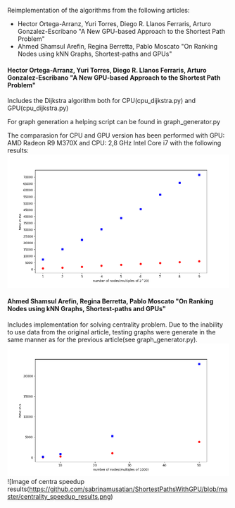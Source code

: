 Reimplementation of the algorithms from the following articles: 
* Hector Ortega-Arranz, Yuri Torres, Diego R. Llanos Ferraris, Arturo Gonzalez-Escribano "A New GPU-based Approach to the Shortest Path Problem"
* Ahmed Shamsul Arefin, Regina Berretta, Pablo Moscato "On Ranking Nodes using kNN Graphs, Shortest-paths and GPUs"

#### Hector Ortega-Arranz, Yuri Torres, Diego R. Llanos Ferraris, Arturo Gonzalez-Escribano "A New GPU-based Approach to the Shortest Path Problem"
Includes the Dijkstra algorithm both for CPU(cpu_dijkstra.py) and GPU(cpu_dijkstra.py)

For graph generation a helping script can be found in graph_generator.py

The comparasion for CPU and GPU version has been performed with GPU: AMD Radeon R9 M370X and CPU: 2,8 GHz Intel Core i7 with the following results:
![Image of dijkstra results](https://github.com/sabrinamusatian/ShortestPathsWithGPU/blob/master/dijkstra_results.png)

#### Ahmed Shamsul Arefin, Regina Berretta, Pablo Moscato "On Ranking Nodes using kNN Graphs, Shortest-paths and GPUs"
Includes implementation for solving centrality problem. Due to the inability to use data from the original article, testing graphs were generate in the same manner as for the previous article(see graph_generator.py).
![Image of centra results](https://github.com/sabrinamusatian/ShortestPathsWithGPU/blob/master/centrality_results.png)
![Image of centra speedup results(https://github.com/sabrinamusatian/ShortestPathsWithGPU/blob/master/centrality_speedup_results.png)



